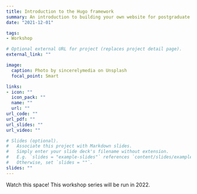 ```yaml
---
title: Introduction to the Hugo framework
summary: An introduction to building your own website for postgraduate students.
date: "2021-12-01"

tags:
- Workshop

# Optional external URL for project (replaces project detail page).
external_link: ""

image:
  caption: Photo by sincerelymedia on Unsplash
  focal_point: Smart

links:
- icon: ""
  icon_pack: ""
  name: ""
  url: ""
url_code: ""
url_pdf: ""
url_slides: ""
url_video: ""

# Slides (optional).
#   Associate this project with Markdown slides.
#   Simply enter your slide deck's filename without extension.
#   E.g. `slides = "example-slides"` references `content/slides/example-slides.md`.
#   Otherwise, set `slides = ""`.
slides: ""
---
```


Watch this space! This workshop series will be run in 2022.